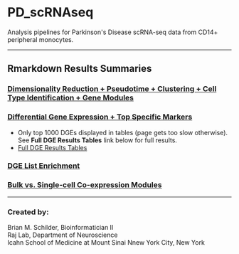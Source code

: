 # PD_scRNAseq 
Analysis pipelines for Parkinson's Disease scRNA-seq data from CD14+ peripheral monocytes.  

---  

## Rmarkdown Results Summaries

### [Dimensionality Reduction + Pseudotime + Clustering + Cell Type Identification + Gene Modules](https://rajlabmssm.github.io/PD_scRNAseq/scRNAseq_Monocle3.html)  

### [Differential Gene Expression + Top Specific Markers](https://rajlabmssm.github.io/PD_scRNAseq/scRNAseq_Monocle3_DGE.html)  
- Only top 1000 DGEs displayed in tables (page gets too slow otherwise). See **Full DGE Results Tables** link below for full results.  
- [Full DGE Results Tables](https://github.com/RajLabMSSM/PD_scRNAseq/tree/master/Results)  
 
### [DGE List Enrichment](https://rajlabmssm.github.io/PD_scRNAseq/scRNAseq_Monocle3_Enrich.html)  

### [Bulk vs. Single-cell Co-expression Modules](https://rajlabmssm.github.io/PD_scRNAseq/scRNAseq_Monocle3_Modules.html)  


---
### Created by:  
Brian M. Schilder, Bioinformatician II  
Raj Lab, Department of Neuroscience  
Icahn School of Medicine at Mount Sinai 
Nnew York City, New York
